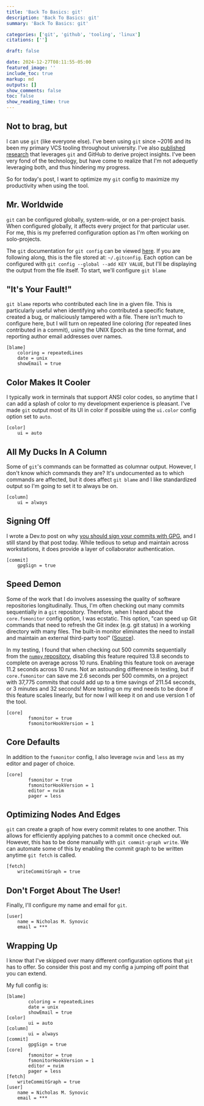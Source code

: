 ```yaml
---
title: 'Back To Basics: git'
description: 'Back To Basics: git'
summary: 'Back To Basics: git'

categories: ['git', 'github', 'tooling', 'linux']
citations: ['']

draft: false

date: 2024-12-27T08:11:55-05:00
featured_image: ''
include_toc: true
markup: md
outputs: []
show_comments: false
toc: false
show_reading_time: true
---
```


## Not to brag, but

I can use `git` (like everyone else). I've been using `git` since ~2016 and its been my primary VCS tooling throughout university. I've also [published research](https://arxiv.org/abs/2207.11767) that leverages `git` and GitHub to derive project insights. I've been very fond of the technology, but have come to realize that I'm not adequetly leveraging both, and thus hindering my progress.

So for today's post, I want to optimize my `git` config to maximize my productivity when using the tool.

## Mr. Worldwide

`git` can be configured globally, system-wide, or on a per-project basis. When configured globally, it affects every project for that particular user. For me, this is my preferred configuration option as I'm often working on solo-projects.


The `git` documentation for `git config` can be viewed [here](https://git-scm.com/docs/git-config#Documentation/git-config.txt-alias). If you are following along, this is the file stored at: `~/.gitconfig`. Each option can be configured with `git config --global --add KEY VALUE`, but I'll be displaying the output from the file itself. To start, we'll configure `git blame`

## "It's Your Fault!"

`git blame` reports who contributed each line in a given file. This is particularly useful when identifying who contributed a specific feature, created a bug, or maliciously tampered with a file. There isn't much to configure here, but I will turn on repeated line coloring (for repeated lines contributed in a commit), using the UNIX Epoch as the time format, and reporting author email addresses over names.

```text
[blame]
	coloring = repeatedLines
	date = unix
	showEmail = true
```

## Color Makes It Cooler

I typically work in terminals that support ANSI color codes, so anytime that I can add a splash of color to my development experience is pleasant. I've made `git` output most of its UI in color if possible using the `ui.color` config option set to  `auto`.

```text
[color]
    ui = auto
```

## All My Ducks In A Column

Some of `git`'s commands can be formatted as columnar output. However, I don't know which commands they are? It's undocumented as to which commands are affected, but it does affect `git blame` and I like standardized output so I'm going to set it to always be on.

```text
[column]
	ui = always
```

## Signing Off

I wrote a Dev.to post on why [you should sign your commits with GPG](https://dev.to/nicholassynovic/why-sign-commits-1nlb), and I still stand by that post today. While tedious to setup and maintain across workstations, it does provide a layer of collaborator authentication.

```text
[commit]
	gpgSign = true
```

## Speed Demon

Some of the work that I do involves assessing the quality of software repositories longitudinally. Thus, I'm often checking out many commits sequentially in a `git` repository. Therefore, when I heard about the `core.fsmonitor` config option, I was ecstatic. This option, "can speed up Git commands that need to refresh the Git index (e.g. git status) in a working directory with many files. The built-in monitor eliminates the need to install and maintain an external third-party tool" ([Source](https://git-scm.com/docs/git-config#Documentation/git-config.txt-corefsmonitor)).

In my testing, I found that when checking out 500 commits sequentially from the [`numpy` repository](https://github.com/numpy/numpy), disabling this feature required 13.8 seconds to complete on average across 10 runs. Enabling this feature took on average 11.2 seconds across 10 runs. Not an astounding difference in testing, but if `core.fsmonitor` can save me  2.6 seconds per 500 commits, on a project with 37,775 commits that could add up to a time savings of 211.54 seconds, or 3 minutes and 32 seconds! More testing on my end needs to be done if this feature scales linearly, but for now I will keep it on and use version 1 of the tool.

```text
[core]
        fsmonitor = true
        fsmonitorHookVersion = 1
```

## Core Defaults

In addition to the `fsmonitor` config, I also leverage `nvim` and `less` as my editor and pager of choice.

```text
[core]
        fsmonitor = true
        fsmonitorHookVersion = 1
        editor = nvim
        pager = less
```

## Optimizing Nodes And Edges

`git` can create a graph of how every commit relates to one another. This allows for efficiently applying patches to a commit once checked out. However, this has to be done manually with `git commit-graph write`. We can automate some of this by enabling the commit graph to be written anytime `git fetch` is called.

```text
[fetch]
	writeCommitGraph = true
```

## Don't Forget About The User!

Finally, I'll configure my name and email for `git`.

```text
[user]
	name = Nicholas M. Synovic
	email = ***
```

## Wrapping Up

I know that I've skipped over many different configuration options that `git` has to offer. So consider this post and my config a jumping off point that you can extend.

My full config is:

```text
[blame]
        coloring = repeatedLines
	    date = unix
        showEmail = true
[color]
        ui = auto
[column]
        ui = always
[commit]
        gpgSign = true
[core]
        fsmonitor = true
        fsmonitorHookVersion = 1
        editor = nvim
        pager = less
[fetch]
	writeCommitGraph = true
[user]
	name = Nicholas M. Synovic
	email = ***
```

